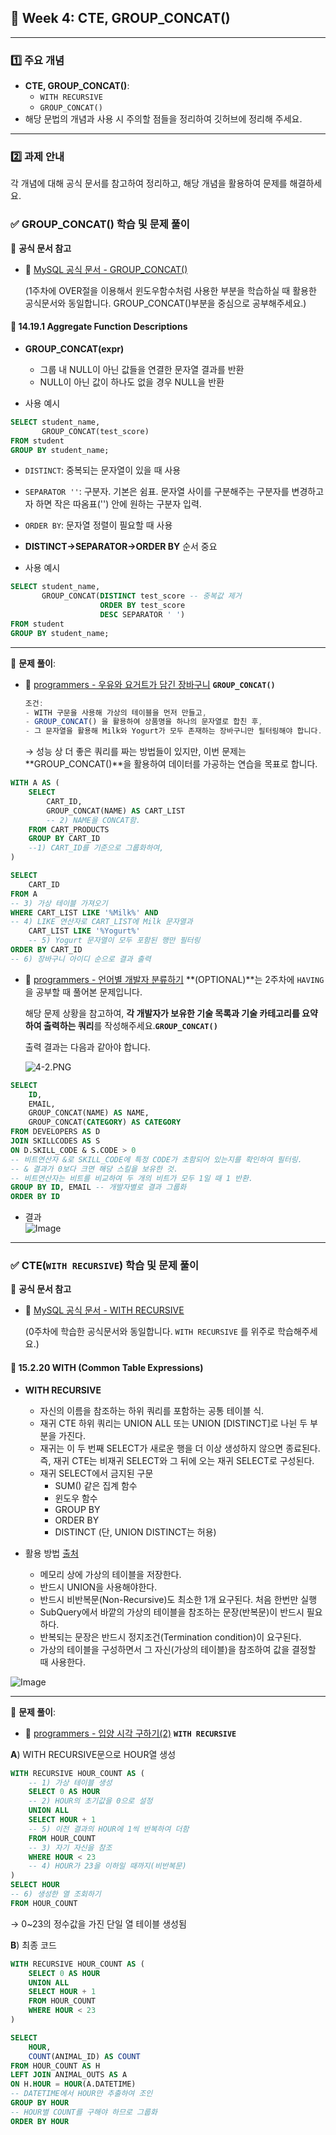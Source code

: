 ## **📌 Week 4: CTE, GROUP_CONCAT()**

---

### **1️⃣ 주요 개념**

- **CTE, GROUP_CONCAT()**:
    - `WITH RECURSIVE`
    - `GROUP_CONCAT()`
- 해당 문법의 개념과 사용 시 주의할 점들을 정리하여 깃허브에 정리해 주세요.

---

### **2️⃣ 과제 안내**

각 개념에 대해 공식 문서를 참고하여 정리하고, 해당 개념을 활용하여 문제를 해결하세요.

### **✅ GROUP_CONCAT() 학습 및 문제 풀이**

📖 **공식 문서 참고**

- 🔗 [MySQL 공식 문서 - GROUP_CONCAT()](https://dev.mysql.com/doc/refman/8.0/en/aggregate-functions.html#function_group-concat)
    
    (1주차에 OVER절을 이용해서 윈도우함수처럼 사용한 부분을 학습하실 때 활용한 공식문서와 동일합니다. GROUP_CONCAT()부분을 중심으로 공부해주세요.)

#### 📍 14.19.1 Aggregate Function Descriptions

- **GROUP_CONCAT(expr)**
    - 그룹 내 NULL이 아닌 값들을 연결한 문자열 결과를 반환
    - NULL이 아닌 값이 하나도 없을 경우 NULL을 반환

- 사용 예시
```sql
SELECT student_name,
       GROUP_CONCAT(test_score)
FROM student
GROUP BY student_name;
```
- `DISTINCT`: 중복되는 문자열이 있을 때 사용
- `SEPARATOR ''`: 구분자. 기본은 쉼표. 문자열 사이를 구분해주는 구분자를 변경하고자 하면 작은 따옴표('') 안에 원하는 구분자 입력.
- `ORDER BY`: 문자열 정렬이 필요할 때 사용
- **DISTINCT→SEPARATOR→ORDER BY** 순서 중요

- 사용 예시
```sql
SELECT student_name,
       GROUP_CONCAT(DISTINCT test_score -- 중복값 제거
                    ORDER BY test_score 
                    DESC SEPARATOR ' ') 
FROM student
GROUP BY student_name;
```
---

📝 **문제 풀이**:

- 🔗 [programmers - 우유와 요거트가 담긴 장바구니](https://school.programmers.co.kr/learn/courses/30/lessons/62284) **`GROUP_CONCAT()`**
    
    ```jsx
    조건:
    - WITH 구문을 사용해 가상의 테이블을 먼저 만들고,
    - GROUP_CONCAT() 을 활용하여 상품명을 하나의 문자열로 합친 후,
    - 그 문자열을 활용해 Milk와 Yogurt가 모두 존재하는 장바구니만 필터링해야 합니다.
    ```
    
    → 성능 상 더 좋은 쿼리를 짜는 방법들이 있지만, 이번 문제는 **GROUP_CONCAT()**을 활용하여 데이터를 가공하는 연습을 목표로 합니다.

```sql
WITH A AS (
    SELECT 
        CART_ID, 
        GROUP_CONCAT(NAME) AS CART_LIST 
        -- 2) NAME을 CONCAT함.
    FROM CART_PRODUCTS
    GROUP BY CART_ID 
    --1) CART_ID를 기준으로 그룹화하여,
)

SELECT 
    CART_ID
FROM A 
-- 3) 가상 테이블 가져오기
WHERE CART_LIST LIKE '%Milk%' AND 
-- 4) LIKE 연산자로 CART_LIST에 Milk 문자열과
    CART_LIST LIKE '%Yogurt%' 
    -- 5) Yogurt 문자열이 모두 포함된 행만 필터링
ORDER BY CART_ID 
-- 6) 장바구니 아이디 순으로 결과 출력
```

- 🔗 [programmers - 언어별 개발자 분류하기](https://school.programmers.co.kr/learn/courses/30/lessons/276036) **(OPTIONAL)**는 2주차에 `HAVING`을 공부할 때 풀어본 문제입니다.
    
    해당 문제 상황을 참고하여, **각 개발자가 보유한 기술 목록과 기술 카테고리를 요약하여 출력하는 쿼리**를 작성해주세요.**`GROUP_CONCAT()`**
    
    출력 결과는 다음과 같아야 합니다.
    
    ![4-2.PNG](attachment:079e9ecb-3a6d-4dea-aea8-60981d09d411:4-2.png)

```sql
SELECT 
    ID,
    EMAIL,
    GROUP_CONCAT(NAME) AS NAME,
    GROUP_CONCAT(CATEGORY) AS CATEGORY
FROM DEVELOPERS AS D
JOIN SKILLCODES AS S
ON D.SKILL_CODE & S.CODE > 0 
-- 비트연산자 &로 SKILL_CODE에 특정 CODE가 초함되어 있는지를 확인하여 필터링.
-- & 결과가 0보다 크면 해당 스킬을 보유한 것. 
-- 비트연산자는 비트를 비교하여 두 개의 비트가 모두 1일 때 1 반환.
GROUP BY ID, EMAIL -- 개발자별로 결과 그룹화
ORDER BY ID
```
- 결과  
![Image](https://github.com/user-attachments/assets/d6361863-3776-43a9-ad96-d4ff6c47e3fb)

---

### **✅ CTE(`WITH RECURSIVE`) 학습 및 문제 풀이**

📖 **공식 문서 참고**

- 🔗 [MySQL 공식 문서 - WITH RECURSIVE](https://dev.mysql.com/doc/refman/8.0/en/with.html)
    
    (0주차에 학습한 공식문서와 동일합니다. `WITH RECURSIVE` 를 위주로 학습해주세요.)

#### 📍 15.2.20 WITH (Common Table Expressions)

- **WITH RECURSIVE**
    - 자신의 이름을 참조하는 하위 쿼리를 포함하는 공통 테이블 식.
    - 재귀 CTE 하위 쿼리는 UNION ALL 또는 UNION [DISTINCT]로 나뉜 두 부분을 가진다.
    - 재귀는 이 두 번째 SELECT가 새로운 행을 더 이상 생성하지 않으면 종료된다. 즉, 재귀 CTE는 비재귀 SELECT와 그 뒤에 오는 재귀 SELECT로 구성된다.
    - 재귀 SELECT에서 금지된 구문
        - SUM() 같은 집계 함수
        - 윈도우 함수
        - GROUP BY
        - ORDER BY
        - DISTINCT (단, UNION DISTINCT는 허용)

- 활용 방법 [출처](https://inpa.tistory.com/entry/MYSQL-📚-RECURSIVE-재귀-쿼리)
    - 메모리 상에 가상의 테이블을 저장한다.
    - 반드시 UNION을 사용해야한다.
    - 반드시 비반복문(Non-Recursive)도 최소한 1개 요구된다. 처음 한번만 실행
    - SubQuery에서 바깥의 가상의 테이블을 참조하는 문장(반복문)이 반드시 필요하다.
    - 반복되는 문장은 반드시 정지조건(Termination condition)이 요구된다.
    - 가상의 테이블을 구성하면서 그 자신(가상의 테이블)을 참조하여 값을 결정할 때 사용한다.
    

![Image](https://github.com/user-attachments/assets/138f251d-189d-47bd-acf1-08788dc20f84)


---

📝 **문제 풀이**:

- 🔗 [programmers - 입양 시각 구하기(2)](https://school.programmers.co.kr/learn/courses/30/lessons/59413) **`WITH RECURSIVE`**

**A**) WITH RECURSIVE문으로 HOUR열 생성
```sql
WITH RECURSIVE HOUR_COUNT AS ( 
    -- 1) 가상 테이블 생성
    SELECT 0 AS HOUR 
    -- 2) HOUR의 초기값을 0으로 설정
    UNION ALL
    SELECT HOUR + 1 
    -- 5) 이전 결과의 HOUR에 1씩 반복하여 더함
    FROM HOUR_COUNT 
    -- 3) 자기 자신을 참조
    WHERE HOUR < 23 
    -- 4) HOUR가 23을 이하일 때까지(비반복문)
)
SELECT HOUR 
-- 6) 생성한 열 조회하기
FROM HOUR_COUNT
```
→ 0~23의 정수값을 가진 단일 열 테이블 생성됨

**B**) 최종 코드
```sql
WITH RECURSIVE HOUR_COUNT AS (
    SELECT 0 AS HOUR
    UNION ALL
    SELECT HOUR + 1
    FROM HOUR_COUNT
    WHERE HOUR < 23
)

SELECT 
    HOUR,
    COUNT(ANIMAL_ID) AS COUNT
FROM HOUR_COUNT AS H
LEFT JOIN ANIMAL_OUTS AS A
ON H.HOUR = HOUR(A.DATETIME) 
-- DATETIME에서 HOUR만 추출하여 조인
GROUP BY HOUR 
-- HOUR별 COUNT를 구해야 하므로 그룹화
ORDER BY HOUR 
```